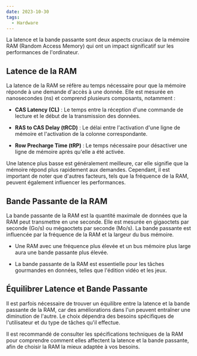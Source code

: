 ```yaml
---
date: 2023-10-30
tags:
  - Hardware
---
```


La latence et la bande passante sont deux aspects cruciaux de la mémoire RAM (Random Access Memory) qui ont un impact significatif sur les performances de l'ordinateur.

## Latence de la RAM

La latence de la RAM se réfère au temps nécessaire pour que la mémoire réponde à une demande d'accès à une donnée. Elle est mesurée en nanosecondes (ns) et comprend plusieurs composants, notamment :

- **CAS Latency (CL)** : Le temps entre la réception d'une commande de lecture et le début de la transmission des données.

- **RAS to CAS Delay (tRCD)** : Le délai entre l'activation d'une ligne de mémoire et l'activation de la colonne correspondante.

- **Row Precharge Time (tRP)** : Le temps nécessaire pour désactiver une ligne de mémoire après qu'elle a été activée.

Une latence plus basse est généralement meilleure, car elle signifie que la mémoire répond plus rapidement aux demandes. Cependant, il est important de noter que d'autres facteurs, tels que la fréquence de la RAM, peuvent également influencer les performances.

## Bande Passante de la RAM

La bande passante de la RAM est la quantité maximale de données que la RAM peut transmettre en une seconde. Elle est mesurée en gigaoctets par seconde (Go/s) ou mégaoctets par seconde (Mo/s). La bande passante est influencée par la fréquence de la RAM et la largeur du bus mémoire.

- Une RAM avec une fréquence plus élevée et un bus mémoire plus large aura une bande passante plus élevée.

- La bande passante de la RAM est essentielle pour les tâches gourmandes en données, telles que l'édition vidéo et les jeux.

## Équilibrer Latence et Bande Passante

Il est parfois nécessaire de trouver un équilibre entre la latence et la bande passante de la RAM, car des améliorations dans l'un peuvent entraîner une diminution de l'autre. Le choix dépendra des besoins spécifiques de l'utilisateur et du type de tâches qu'il effectue.

Il est recommandé de consulter les spécifications techniques de la RAM pour comprendre comment elles affectent la latence et la bande passante, afin de choisir la RAM la mieux adaptée à vos besoins.

